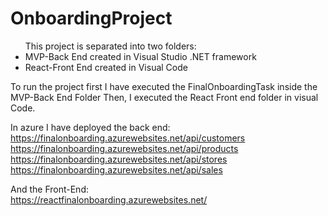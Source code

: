 <h1> OnboardingProject</h1>

<ul>This project is separated into two folders:
<li>MVP-Back End created in Visual Studio .NET framework</li>
<li>React-Front End created in Visual Code</li>
 </ul>

To run the project first I have executed the FinalOnboardingTask inside the MVP-Back End Folder
Then, I executed the React Front end folder in visual Code.


In azure I have deployed the back end:<br>
https://finalonboarding.azurewebsites.net/api/customers<br>
https://finalonboarding.azurewebsites.net/api/products<br>
https://finalonboarding.azurewebsites.net/api/stores<br>
https://finalonboarding.azurewebsites.net/api/sales<br>

And the Front-End:<br>
https://reactfinalonboarding.azurewebsites.net/

